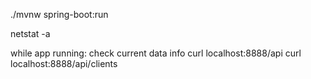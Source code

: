 
./mvnw spring-boot:run

netstat -a

while app running: check current data info
curl localhost:8888/api
curl localhost:8888/api/clients

